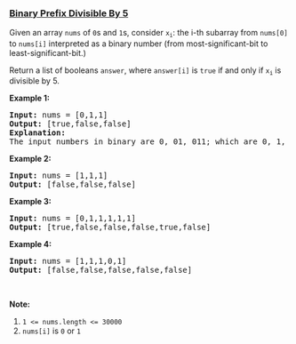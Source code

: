 ### [Binary Prefix Divisible By 5](https://leetcode.com/problems/binary-prefix-divisible-by-5)

<p>Given an array <code>nums</code> of <code>0</code>s and <code>1</code>s, consider <code>x<sub>i</sub></code>: the i-th subarray from <code>nums[0]</code> to <code>nums[i]</code>&nbsp;interpreted&nbsp;as a binary number (from most-significant-bit to least-significant-bit.)</p>

<p>Return a list of booleans&nbsp;<code>answer</code>, where <code>answer[i]</code> is <code>true</code>&nbsp;if and only if <code>x<sub>i</sub></code>&nbsp;is divisible by 5.</p>

<p><strong>Example 1:</strong></p>

<pre>
<strong>Input: </strong>nums = <span id="example-input-1-1">[0,1,1]</span>
<strong>Output: </strong><span id="example-output-1">[true,false,false]</span>
<strong>Explanation: </strong>
The input numbers in binary are 0, 01, 011; which are 0, 1, and 3 in base-10.  Only the first number is divisible by 5, so answer[0] is true.
</pre>

<p><strong>Example 2:</strong></p>

<pre>
<strong>Input: </strong>nums = <span id="example-input-2-1">[1,1,1]</span>
<strong>Output: </strong><span id="example-output-2">[false,false,false]</span>
</pre>

<p><strong>Example 3:</strong></p>

<pre>
<strong>Input: </strong>nums = <span id="example-input-3-1">[0,1,1,1,1,1]</span>
<strong>Output: </strong><span id="example-output-3">[true,false,false,false,true,false]</span>
</pre>

<p><strong>Example 4:</strong></p>

<pre>
<strong>Input: </strong>nums = <span id="example-input-4-1">[1,1,1,0,1]</span>
<strong>Output: </strong><span id="example-output-4">[false,false,false,false,false]</span>
</pre>

<p>&nbsp;</p>

<p><strong>Note:</strong></p>

<ol>
	<li><code>1 &lt;= nums.length &lt;= 30000</code></li>
	<li><code>nums[i]</code> is <code>0</code> or <code>1</code></li>
</ol>
